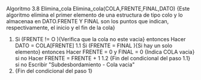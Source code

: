 Algoritmo 3.8 Elimina_cola
Elimina_cola(COLA,FRENTE,FINAL,DATO)
{Este algoritmo elimina el primer elemento de una estructura de tipo colo y lo almacenaa en DATO.FRENTE Y FINAL son los puntos que indican, respectivamente, el inicio y el fin de la cola}
1. Si (FRENTE != O ){Verifica que la cola no este vacia}
    entonces 
        Hacer DATO = COLA[FRENTE]
    1.1 Si (FRENTE = FINAL ){Si hay un solo elemento}
        entonces
            Hacer FRENTE = 0 y FINAL = 0 {Indica COLA vacia}
        si no 
        Hacer FRENTE = FRENTE + 1
    1.2 {Fin del condicional del paso 1.1}
        si no
        Escribir "Subdesbordamiento - Cola vacia"
2. {Fin del condicional del paso 1}
                
